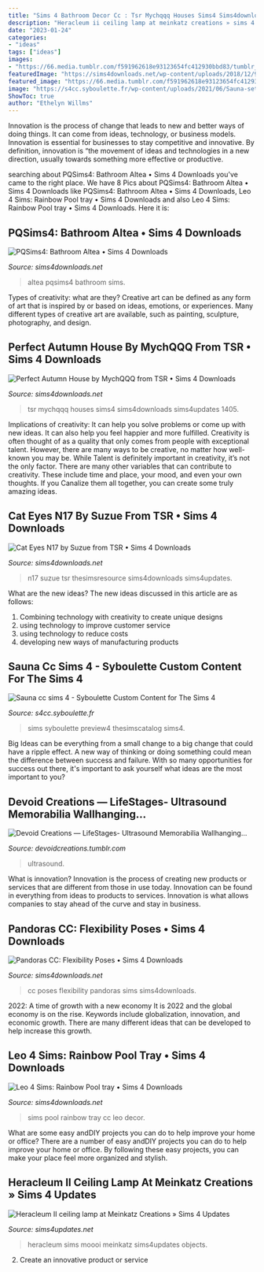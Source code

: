 ```yaml
---
title: "Sims 4 Bathroom Decor Cc : Tsr Mychqqq Houses Sims4 Sims4downloads Sims4updates 1405"
description: "Heracleum ii ceiling lamp at meinkatz creations » sims 4 updates"
date: "2023-01-24"
categories:
- "ideas"
tags: ["ideas"]
images:
- "https://66.media.tumblr.com/f591962618e93123654fc412930bbd83/tumblr_o800muuvYh1uzdq1no2_500.png"
featuredImage: "https://sims4downloads.net/wp-content/uploads/2018/12/929.jpg"
featured_image: "https://66.media.tumblr.com/f591962618e93123654fc412930bbd83/tumblr_o800muuvYh1uzdq1no2_500.png"
image: "https://s4cc.syboulette.fr/wp-content/uploads/2021/06/Sauna-set-preview4.jpg"
ShowToc: true
author: "Ethelyn Willms"
---
```



Innovation is the process of change that leads to new and better ways of doing things. It can come from ideas, technology, or business models. Innovation is essential for businesses to stay competitive and innovative. By definition, innovation is “the movement of ideas and technologies in a new direction, usually towards something more effective or productive.

	

		
searching about PQSims4: Bathroom Altea • Sims 4 Downloads you've came to the right place. We have 8 Pics about PQSims4: Bathroom Altea • Sims 4 Downloads like PQSims4: Bathroom Altea • Sims 4 Downloads, Leo 4 Sims: Rainbow Pool tray • Sims 4 Downloads and also Leo 4 Sims: Rainbow Pool tray • Sims 4 Downloads. Here it is:
		
    
## PQSims4: Bathroom Altea • Sims 4 Downloads

<img loading=lazy src="http://sims4downloads.net/wp-content/uploads/2016/05/1772.jpg" onerror="this.onerror=null;this.src='https://tse2.mm.bing.net/th?id=OIP.A2WayK7Pwy2oW-Ea_jl-FAHaEl&amp;pid=15.1';" alt="PQSims4: Bathroom Altea • Sims 4 Downloads">

_Source: sims4downloads.net_

>altea pqsims4 bathroom sims. 

	

Types of creativity: what are they?
Creative art can be defined as any form of art that is inspired by or based on ideas, emotions, or experiences. Many different types of creative art are available, such as painting, sculpture, photography, and design.

    
## Perfect Autumn House By MychQQQ From TSR • Sims 4 Downloads

<img loading=lazy src="https://sims4downloads.net/wp-content/uploads/2020/11/Perfect-Autumn.jpg" onerror="this.onerror=null;this.src='https://tse2.mm.bing.net/th?id=OIP.hGyc0weB-FNpeTfQbk2RkwHaFj&amp;pid=15.1';" alt="Perfect Autumn House by MychQQQ from TSR • Sims 4 Downloads">

_Source: sims4downloads.net_

>tsr mychqqq houses sims4 sims4downloads sims4updates 1405. 

	

Implications of creativity: It can help you solve problems or come up with new ideas. It can also help you feel happier and more fulfilled.
Creativity is often thought of as a quality that only comes from people with exceptional talent. However, there are many ways to be creative, no matter how well-known you may be. While Talent is definitely important in creativity, it’s not the only factor. There are many other variables that can contribute to creativity. These include time and place, your mood, and even your own thoughts. If you Canalize them all together, you can create some truly amazing ideas.

    
## Cat Eyes N17 By Suzue From TSR • Sims 4 Downloads

<img loading=lazy src="https://sims4downloads.net/wp-content/uploads/2020/10/Cat-Eyes-N17.jpg" onerror="this.onerror=null;this.src='https://tse4.mm.bing.net/th?id=OIP.NByPjx7UAACoKW6UmA8FjQHaFj&amp;pid=15.1';" alt="Cat Eyes N17 by Suzue from TSR • Sims 4 Downloads">

_Source: sims4downloads.net_

>n17 suzue tsr thesimsresource sims4downloads sims4updates. 

	

What are the new ideas?
The new ideas discussed in this article are as follows:
1. Combining technology with creativity to create unique designs 
2. using technology to improve customer service 
3. using technology to reduce costs 
4. developing new ways of manufacturing products 

    
## Sauna Cc Sims 4 - Syboulette Custom Content For The Sims 4

<img loading=lazy src="https://s4cc.syboulette.fr/wp-content/uploads/2021/06/Sauna-set-preview4.jpg" onerror="this.onerror=null;this.src='https://tse3.mm.bing.net/th?id=OIP.VR5kUgt4ZLaWUFjAaWo4-QHaFj&amp;pid=15.1';" alt="Sauna cc sims 4 - Syboulette Custom Content for The Sims 4">

_Source: s4cc.syboulette.fr_

>sims syboulette preview4 thesimscatalog sims4. 

	

Big Ideas can be everything from a small change to a big change that could have a ripple effect. A new way of thinking or doing something could mean the difference between success and failure. With so many opportunities for success out there, it's important to ask yourself what ideas are the most important to you?

    
## Devoid Creations — LifeStages- Ultrasound Memorabilia Wallhanging...

<img loading=lazy src="https://66.media.tumblr.com/f591962618e93123654fc412930bbd83/tumblr_o800muuvYh1uzdq1no2_500.png" onerror="this.onerror=null;this.src='https://tse3.mm.bing.net/th?id=OIP.ti6UdsvtXaYg43gIb9I-qgAAAA&amp;pid=15.1';" alt="Devoid Creations — LifeStages- Ultrasound Memorabilia Wallhanging...">

_Source: devoidcreations.tumblr.com_

>ultrasound. 

	

What is innovation?
Innovation is the process of creating new products or services that are different from those in use today. Innovation can be found in everything from ideas to products to services. Innovation is what allows companies to stay ahead of the curve and stay in business.

    
## Pandoras CC: Flexibility Poses • Sims 4 Downloads

<img loading=lazy src="https://sims4downloads.net/wp-content/uploads/2018/12/929.jpg" onerror="this.onerror=null;this.src='https://tse1.mm.bing.net/th?id=OIP.e2-zTga7_hpPqv4JGreT4gHaD5&amp;pid=15.1';" alt="Pandoras CC: Flexibility Poses • Sims 4 Downloads">

_Source: sims4downloads.net_

>cc poses flexibility pandoras sims sims4downloads. 

	

2022: A time of growth with a new economy
It is 2022 and the global economy is on the rise. Keywords include globalization, innovation, and economic growth. There are many different ideas that can be developed to help increase this growth.

    
## Leo 4 Sims: Rainbow Pool Tray • Sims 4 Downloads

<img loading=lazy src="https://sims4downloads.net/wp-content/uploads/2020/07/7119.jpg" onerror="this.onerror=null;this.src='https://tse3.mm.bing.net/th?id=OIP.5RLViJoijUKlKjx4llfnDgHaEX&amp;pid=15.1';" alt="Leo 4 Sims: Rainbow Pool tray • Sims 4 Downloads">

_Source: sims4downloads.net_

>sims pool rainbow tray cc leo decor. 

	

What are some easy andDIY projects you can do to help improve your home or office?
There are a number of easy andDIY projects you can do to help improve your home or office. By following these easy projects, you can make your place feel more organized and stylish.

    
## Heracleum II Ceiling Lamp At Meinkatz Creations » Sims 4 Updates

<img loading=lazy src="https://sims4updates.net/wp-content/uploads/2016/09/1499.jpg" onerror="this.onerror=null;this.src='https://tse1.mm.bing.net/th?id=OIP.ZVC-r-utWM6JohsTrZjHGgHaEK&amp;pid=15.1';" alt="Heracleum II ceiling lamp at Meinkatz Creations » Sims 4 Updates">

_Source: sims4updates.net_

>heracleum sims moooi meinkatz sims4updates objects. 

	

2. Create an innovative product or service 

